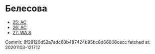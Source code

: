 # Белесова
- [25: AC](25.md)
- [26: AC](26.md)
- [27: WA 8](27.md)

Commit: 8f28120d52a7adc60b487424b95bc8d66606cecc
 fetched at: 20201103-121712
